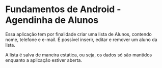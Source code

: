 # Fundamentos de Android - Agendinha de Alunos

Essa aplicação tem por finalidade criar uma lista de Alunos, contendo nome, telefone e e-mail.
É possível inserir, editar e remover um aluno da lista. 

A lista é salva de maneira estática, ou seja, os dados só são mantidos enquanto a aplicação estiver aberta. 

